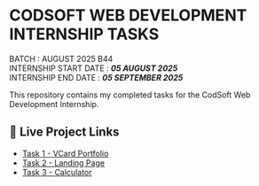 # CODSOFT WEB DEVELOPMENT INTERNSHIP TASKS
 BATCH : AUGUST 2025 B44  
INTERNSHIP START DATE : ***05 AUGUST 2025***  
INTERNSHIP END DATE : ***05 SEPTEMBER 2025***

          
This repository contains my completed tasks for the CodSoft Web Development Internship.

## 🚀 Live Project Links

- [Task 1 - VCard Portfolio](https://urr-kuldeep2.netlify.app/)
- [Task 2 - Landing Page](https://codsofttask2landingpage.netlify.app/)
- [Task 3 - Calculator](https://codsofttask3calculator.netlify.app/)
